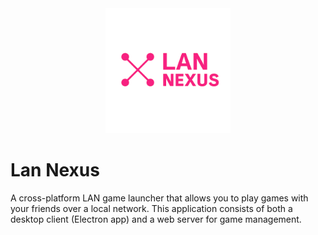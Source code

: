 <div align="center">
  <img src="./logo.png" alt="Lan Nexus Logo" width="200"/>
</div>

# Lan Nexus

A cross-platform LAN game launcher that allows you to play games with your friends over a local network. This application consists of both a desktop client (Electron app) and a web server for game management.

